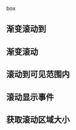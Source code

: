 <div id="elem" class="doc-box"><a>box</a></div>

## 渐变滚动到

<script x-doc="utility/dom/scrollTo.js">Doc.writeApi({ path: "utility/dom/scrollTo.js", apis: [{ memberOf: "Dom.prototype", name: "scrollTo", summary: "<p>渐变滚动当前元素到指定位置。</p>", params: [{ type: "Number", name: "x", optional: true, summary: "<p>滚动的目标水平位置。如果不更新滚动值则传递 <strong>null</strong>。</p>" }, { type: "Number", name: "y", optional: true, summary: "<p>滚动的目标垂直位置。如果不更新滚动值则传递 <strong>null</strong>。</p>" }, { type: "Number", name: "duration", defaultValue: "100", optional: true, summary: "<p>滚动的特效时间。如果为 0 则不使用渐变。</p>" }, { type: "Function", name: "callback", optional: true, summary: "<p>滚动特效完成后的回调。函数参数为： <br>\n\ - <strong>this</strong>: <code>Element</code> 引发事件的节点。 <br>\n\ - x: <code>Number</code> 滚动的目标水平位置。 <br>\n\ - y: <code>Number</code> 滚动的目标垂直位置。 <br>\n\ - duration: <code>Number</code> 滚动的特效时间。如果为 0 则不使用渐变。</p>" }], returns: { summary: "<p>this</p>" }, example: "<pre>$(document).scrollTo(100, 400);</pre>", line: 8, col: 1 }] });</script>

## 渐变滚动

<script x-doc="utility/dom/scrollBy.js">Doc.writeApi({ path: "utility/dom/scrollBy.js", apis: [{ memberOf: "Dom.prototype", name: "scrollBy", summary: "<p>渐变滚动当前元素指定位置。</p>", params: [{ type: "Number", name: "x", optional: true, summary: "<p>滚动的水平距离。如果不更新滚动值则传递 <strong>null</strong>。</p>" }, { type: "Number", name: "y", optional: true, summary: "<p>滚动的垂直距离。如果不更新滚动值则传递 <strong>null</strong>。</p>" }, { type: "Number", name: "duration", defaultValue: "100", optional: true, summary: "<p>滚动的特效时间。如果为 0 则不使用渐变。</p>" }, { type: "Function", name: "callback", optional: true, summary: "<p>滚动特效完成后的回调。函数参数为： <br>\n\ - <strong>this</strong>: <code>Element</code> 引发事件的节点。 <br>\n\ - x: <code>Number</code> 滚动的目标水平位置。 <br>\n\ - y: <code>Number</code> 滚动的目标垂直位置。 <br>\n\ - duration: <code>Number</code> 滚动的特效时间。如果为 0 则不使用渐变。</p>" }], returns: { summary: "<p>this</p>" }, example: "<pre>$(document).scrollBy(100, 400);</pre>", line: 8, col: 1 }] });</script>

## 滚动到可见范围内

<script x-doc="utility/dom/scrollIntoView.js">Doc.writeApi({ path: "utility/dom/scrollIntoView.js", apis: [{ memberOf: "Dom.prototype", name: "scrollIntoViewIfNeeded", summary: "<p>设置滚动到当前指定节点时的回调。</p>", params: [{ type: "Boolean", name: "alignCenter", defaultValue: "true", optional: true, summary: "<p>如果设为 <strong>true</strong>，则对齐到滚动区域两端，否则对齐到滚动区域中间。</p>" }, { type: "Number", name: "duration", defaultValue: "0", optional: true, summary: "<p>滚动的特效时间。如果为 0 则不使用渐变。</p>" }, { type: "Dom", name: "scrollParent", defaultValue: "document", optional: true, summary: "<p>滚动所在的容器。</p>" }, { type: "Function", name: "callback", optional: true, summary: "<p>滚动特效完成后的回调。函数参数为： <br>\n\ - <strong>this</strong>: <code>Element</code> 引发事件的节点。 <br>\n\ - x: <code>Number</code> 滚动的目标水平位置。 <br>\n\ - y: <code>Number</code> 滚动的目标垂直位置。 <br>\n\ - duration: <code>Number</code> 滚动的特效时间。如果为 0 则不使用渐变。</p>" }], returns: { summary: "<p>this</p>" }, example: "<pre>$(\"#elem1\").scrollIntoViewIfNeeded();</pre>", line: 8, col: 1 }] });</script>

## 滚动显示事件

<script x-doc="utility/dom/scrollShow.js">Doc.writeApi({ path: "utility/dom/scrollShow.js", apis: [{ memberOf: "Dom.prototype", name: "isScrollIntoView", summary: "<p>判断集合第一项是否刚好滚在可见内范围内。</p>", params: [{ type: "Dom", name: "scrollParent", defaultValue: "document", optional: true, summary: "<p>滚动所在的容器。</p>" }], returns: { type: "Boolean", summary: "<p>如果部分或全部在可见内范围内，则返回 <strong>true</strong>，否则返回 <strong>false</strong>。</p>" }, example: "<pre>$(\"#elem1\").isScrollIntoView()</pre>", line: 8, col: 1 }, { memberOf: "Dom.prototype", name: "scrollShow", summary: "<p>设置滚动到当前指定节点时的回调。</p>", params: [{ type: "Function", name: "callback", summary: "<p>滚动到当前指定节点时的回调。</p>" }, { type: "String", name: "callbackMode", optional: true, summary: "<p>回调方式。可以是 &#8216;every&#8217;, &#8216;each&#8217;, &#8216;once&#8217;</p>" }, { type: "Dom", name: "scrollParent", defaultValue: "document", optional: true, summary: "<p>滚动所在的容器。</p>" }], returns: { summary: "<p>this</p>" }, example: "<pre>$(\"#elem\").scrollShow(function(){ alert(\"滚动到我的位置了\"); });</pre>", line: 24, col: 1 }] });</script>

## 获取滚动区域大小

<script x-doc="utility/dom/scrollSize.js">Doc.writeApi({ path: "utility/dom/scrollSize.js", apis: [{ memberOf: "Dom.prototype", name: "scrollSize", summary: "<p>获取当前集合第一项的滚动区域大小。</p>", returns: { type: "Size", summary: "<p>返回一个包含两个<code>width</code> 和 <code>height</code>属性的对象。</p>" }, example: "<pre>$(\"#elem1\").scrollSize()</pre>", line: 8, col: 1 }] });</script>